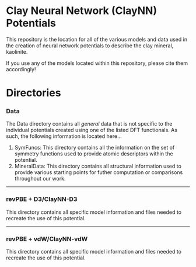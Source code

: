 # Clay Neural Network (ClayNN) Potentials

This repository is the location for all of the various models and data used in the creation of neural network potentials to describe the clay mineral, kaolinite. 

If you use any of the models located within this repository, please cite them accordingly!

# Directories
### Data

The Data directory contains all *general* data that is not specific to the individual potentials created using one of the listed DFT functionals. As such, the following information is located here...
1. SymFuncs: This directory contains all the information on the set of symmetry functions used to provide atomic descriptors within the potential.
2. MineralData: This directory contains all structural information used to provide various starting points for futher computation or comparisons throughout our work. 

---

### revPBE + D3/ClayNN-D3

This directory contains all specific model information and files needed to recreate the use of this potential. 

---

### revPBE + vdW/ClayNN-vdW

This directory contains all specific model information and files needed to recreate the use of this potential.

